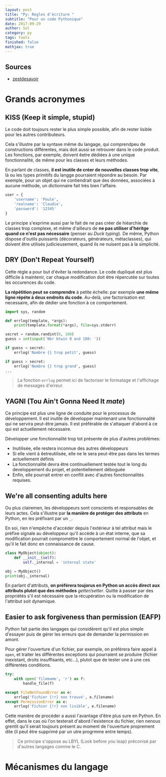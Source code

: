 ```yaml
---
layout: post
title: "Py: Regles d'écriture "
subtitle: "Pour un code Pythonique"
date: 2017-09-29
author: Sol
category: py
tags: tools
finished: false
mathjax: true
---
```


## Sources

* [zestdesavoir](https://zestedesavoir.com/articles/1079/les-secrets-dun-code-pythonique/)

# Grands acronymes

## KISS (Keep it simple, stupid)
Le code doit toujours rester le plus simple possible, afin de rester lisible pour les autres contributeurs.

Cela s'illustre par la syntaxe même du langage, qui comprendpeu de constructions différentes, mais doit aussi se retrouver dans le code produit. Les fonctions, par exemple, doivent êetre dédiées à une unique fonctionnalité, de même pour les classes et leurs méthodes.

En parlant de classes, **il est inutile de créer de nouvelles classes trop vite**, là ou les types primitifs du langge pourraient répondre au besoin. Par exemple, pour un objet qui ne contiendrait que des données, associées à aucune méthode, un dictionnaire fait très bien l'affaire.

```py
user = {
    'username': 'Poule',
    'realname': 'Claudie',
    'password': '12345'
}
```

Le principe s'exprime aussi par le fait de ne pas créer de hiéarchie de classes trop complexe, et même d'ailleurs de **ne pas utiliser d'héritge quand ce n'est pas nécessaire** (penser au _Duck typing_). De même, Python dispose d'outils puissants (décorateurs, générateurs, métaclasses), qui doivent être utilisés judicieusement, quand ils ne nuisent pas à la simplicité.

## DRY (Don't Repeat Yourself)
Cette règle a pour but d'éviter la redondance. Le code dupliqué est plus difficile à maintenir, car chaque modification doit être répercutée sur toutes les occurences du code.

**La répétition peut se comprendre** à petite échelle: par exemple **une même ligne répéte à deux endroits du code**. Au-delà, une factorisation est necessaire, afin de dédier une fonction à ce comportement.

```py
import sys, random

def errlog(template, *args):
    print(template.format(*args), file=sys.stderr)

secret = random.randint(0, 100)
guess = int(input('Nbr btwin 0 and 100: '))

if guess < secret:
    errlog('Nombre {} trop petit', guess)

if guess > secret:
    errlog('Nombre {} trop grand', guess)
...
```

> La fonction `errlog` permet ici de factoriser le formatage et l'affichage de messages d'erreur.

## YAGNI (Tou Ain't Gonna Need It _mate_)
Ce principe est plus une ligne de conduite pour le processus de développement. Il est inutile de développer maintenant une fonctionnalité qui ne servira peut-être jamais. Il est préférable de s'attaquer d'abord à ce qui est actuellement nécessaire.

Développer une fonctionnalité trop tot présente de plus d'autres problèmes:

* Inutilisée, elle restera inconnue des autres développeurs
* Si elle vient à êetreutilisée, elle ne le sera peut-être pas dans les termes actuellement définis
* La fonctionnalité devra être continuellement testée tout le long du developpement du projet, et potentiellement déboguée
* Enfin, elle pourrait entrer en conflit avec d'autres fonctionnalités requises.

## We're all consenting adults here
Ou plus clairemen, les développeurs sont conscients et responsables de leurs actes. Cela s'illustre par **la manière de protéger des attributs** en Python, en les préfixant par un `_`.

En soi, rien n'empêche d'accéder depuis l'extérieur à tel attribut mais le préfixe signale au développeur qu'il accède à un état interne, que sa modification pourrait compromettre le comportement normal de l'objet, et qu'il le fait donc en connaissance de cause.

```py
class MyObject(object):
    def __init__(self):
        self._internal = 'internal state'

obj = MyObject()
print(obj._internal)
```

En parlant d'attributs, **on préférera toujorus en Python un accès direct aux attributs plutot que des méthodes** _getter/setter_. Quitte à passer par des propriétés s'il est nécessaire que la récupération ou la modification de l'attribut soit dynamique.

## Easier to ask forgiveness than permission (EAFP)
Python fait partie des langages qui considèrent qu'il est plus simple d'essayer puis de gérer les erreurs que de demander la permission en amont.

Pour gérer l'ouverture d'un fichier, par exemple, on préférera faire appel à `open`, et traiter les différentes exceptions qui pourraient se produire (fichier inexistant, droits insuffisants, etc...), plutot que de tester une à une ces différentes conditions.

```py
try:
    with open('filemame', 'r') as f:
        handle_file(f)

except FileNotFoundError as e:
    errlog('Fichier {!r} non trouvé', e.filename)
except PermissionError as e:
    errlog('Fichier {!r} non lisible', e.filename)
```

Cette manière de procéder a aussi l'avantage d'être plus sure en Python. En effet, dans le cas où l'on testerait d'abord l'existence du fichier, rien nenous grentit qu'il serait toujours présent au moment de l'ouverture proprement dite (il peut être supprimé par un utre progrmme entre temps).

> Ce principe s'oppose au LBYL (Look before you leap) préconisé par d'autres langages comme le C.

# Mécanismes du langage